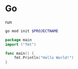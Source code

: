 # Go

run

```bash
go mod init $PROJECTNAME
```

```go
package main
import ("fmt")

func main() {
    fmt.Println("Hello World!")
} 
```
